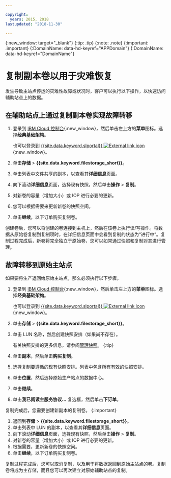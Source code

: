 ```yaml
---

copyright:
  years: 2015, 2018
lastupdated: "2018-11-30"

---
```


{:new_window: target="_blank"}
{:tip: .tip}
{:note: .note}
{:important: .important}
{:DomainName: data-hd-keyref="APPDomain"}
{:DomainName: data-hd-keyref="DomainName"}


# 复制副本卷以用于灾难恢复

发生导致主站点停运的灾难性故障或状况时，客户可以执行以下操作，以快速访问辅助站点上的数据。

## 在辅助站点上通过复制副本卷实现故障转移

1. 登录到 [IBM Cloud 控制台](https://{DomainName}/catalog/){:new_window}，然后单击左上方的**菜单**图标。选择**经典基础架构**。

   也可以登录到 [{{site.data.keyword.slportal}} ![External link icon](../../icons/launch-glyph.svg "External link icon")](https://control.softlayer.com/){:new_window}。
2. 单击**存储** > **{{site.data.keyword.filestorage_short}}**。
3. 单击列表中文件共享的副本，以查看其**详细信息**页面。
4. 向下滚动**详细信息**页面，选择现有快照，然后单击**操作** > **复制**。
5. 对新卷的容量（增加大小）或 IOP 进行必要的更新。
6. 您可以根据需要来更新新卷的快照空间。
7. 单击**继续**，以下订单购买复制卷。

创建卷后，您可以将创建的卷连接到主机上，然后在该卷上执行读/写操作。将数据从原始卷复制到复制项时，在详细信息页面中会看到复制的状态为“进行中”。复制过程完成后，新卷将完全独立于原始卷，您可以如常通过快照和复制对其进行管理。

## 故障转移到原始主站点

如果要将生产返回给原始主站点，那么必须执行以下步骤。

1. 登录到 [IBM Cloud 控制台](https://{DomainName}/catalog/){:new_window}，然后单击左上方的**菜单**图标。选择**经典基础架构**。

   也可以登录到 [{{site.data.keyword.slportal}} ![External link icon](../../icons/launch-glyph.svg "External link icon")](https://control.softlayer.com/){:new_window}。
2. 单击**存储** > **{{site.data.keyword.filestorage_short}}**。
3. 单击 LUN 名称，然后创建快照安排（如果尚不存在）。

   有关快照安排的更多信息，请参阅[管理快照](working-with-snapshots.html#adding-a-snapshot-schedule)。
   {:tip}
4. 单击**副本**，然后单击**购买复制**。
5. 选择复制要遵循的现有快照安排。列表中包含所有有效的快照安排。
6. 单击**位置**，然后选择原始生产站点的数据中心。
7. 单击**继续**。
8. 单击**我已阅读主服务协议...** 复选框，然后单击**下订单**。

复制完成后，您需要创建新副本的复制卷。
{:important}

1. 返回到**存储** > **{{site.data.keyword.filestorage_short}}**。
2. 单击列表中 LUN 的副本，以查看其**详细信息**页面。
3. 向下滚动**详细信息**页面，选择现有快照，然后单击**操作** > **复制**。
4. 对新卷的容量（增加大小）或 IOP 进行必要的更新。
5. 根据需要，更新新卷的快照空间。
6. 单击**继续**，以下订单购买复制卷。

复制过程完成后，您可以取消复制，以及用于将数据返回到原始主站点的卷。复制卷将成为主存储，而且您可以再次建立对原始辅助站点的复制。
